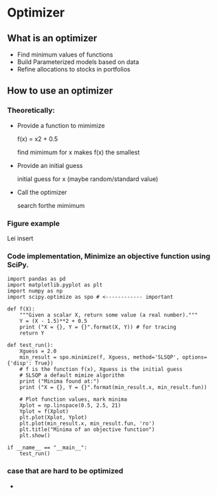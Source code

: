# Optimizer
## What is an optimizer
- Find minimum values of functions
- Build Parameterized models based on data
- Refine allocations to stocks in portfolios
## How to use an optimizer
### Theoretically:
- Provide a function to mimimize

    f(x) = x2 + 0.5
    
    find mimimum for x makes f(x) the smallest

- Provide an initial guess

    initial guess for x (maybe random/standard value)

- Call the optimizer

    search forthe mimimum

### Figure example
Lei insert
### Code implementation, Minimize an objective function using SciPy.
```
import pandas as pd
import matplotlib.pyplot as plt
import numpy as np
import scipy.optimize as spo # <------------ important

def f(X):
	"""Given a scalar X, return some value (a real number)."""
	Y = (X - 1.5)**2 + 0.5
	print ("X = {}, Y = {}".format(X, Y)) # for tracing
	return Y
	
def test_run():
	Xguess = 2.0
	min_result = spo.minimize(f, Xguess, method='SLSQP', options={'disp': True})
    # f is the function f(x), Xguess is the initial guess
    # SLSQP a default mimize algorithm
	print ("Minima found at:")
	print ("X = {}, Y = {}".format(min_result.x, min_result.fun))
	
	# Plot function values, mark minima
	Xplot = np.linspace(0.5, 2.5, 21)
	Yplot = f(Xplot)
	plt.plot(Xplot, Yplot)
	plt.plot(min_result.x, min_result.fun, 'ro')
	plt.title("Minima of an objective function")
	plt.show()
	
if __name__ == "__main__":
	test_run()
```
### case that are hard to be optimized

- 